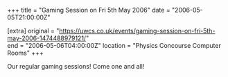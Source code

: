 +++
title = "Gaming Session on Fri 5th May 2006"
date = "2006-05-05T21:00:00Z"

[extra]
original = "https://uwcs.co.uk/events/gaming-session-on-fri-5th-may-2006-1474488979121/"    
end = "2006-05-06T04:00:00Z"
location = "Physics Concourse Computer Rooms"
+++

Our regular gaming sessions\! Come one and all\!

